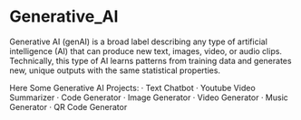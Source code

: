 # Generative_AI
Generative AI (genAI) is a broad label describing any type of artificial intelligence (AI) that can produce new text, images, video, or audio clips.
 Technically, this type of AI learns patterns from training data and generates new, unique outputs with the same statistical properties.

Here Some Generative AI Projects:
    · Text Chatbot 
    · Youtube Video Summarizer 
    · Code Generator 
    · Image Generator 
    · Video Generator 
    · Music Generator 
    · QR Code Generator
